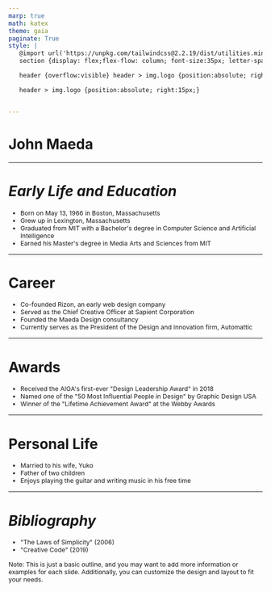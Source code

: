 ```yaml
---
marp: true
math: katex
theme: gaia
paginate: True
style: |
   @import url('https://unpkg.com/tailwindcss@2.2.19/dist/utilities.min.css');
   section {display: flex;flex-flow: column; font-size:35px; letter-spacing:1.4px;}

   header {overflow:visible} header > img.logo {position:absolute; right:15px;}

   header > img.logo {position:absolute; right:15px;}


---
```

<!-- backgroundImage: url('backgrounds/hhholographic (1).png') -->
<!-- _class: lead -->

 # John Maeda

---
<style scoped>p,li {font-size:0.84em}</style>

 # _Early Life and Education_
- Born on May 13, 1966 in Boston, Massachusetts
- Grew up in Lexington, Massachusetts
- Graduated from MIT with a Bachelor's degree in Computer Science and Artificial Intelligence
- Earned his Master's degree in Media Arts and Sciences from MIT


---
<style scoped>p,li {font-size:0.84em}</style>

 # Career
- Co-founded Rizon, an early web design company
- Served as the Chief Creative Officer at Sapient Corporation
- Founded the Maeda Design consultancy
- Currently serves as the President of the Design and Innovation firm, Automattic


---
<style scoped>p,li {font-size:0.88em}</style>

 # Awards

- Received the AIGA's first-ever "Design Leadership Award" in 2018
- Named one of the "50 Most Influential People in Design" by Graphic Design USA
- Winner of the "Lifetime Achievement Award" at the Webby Awards

---
<style scoped>p,li {font-size:0.88em}</style>

 # Personal Life

- Married to his wife, Yuko
- Father of two children
- Enjoys playing the guitar and writing music in his free time

---
<style scoped>p,li {font-size:0.88em}</style>

 # _Bibliography_
- "The Laws of Simplicity" (2006)
- "Creative Code" (2019)

Note: This is just a basic outline, and you may want to add more information or examples for each slide. Additionally, you can customize the design and layout to fit your needs.
